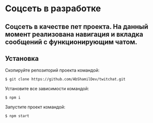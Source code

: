 # Соцсеть в разработке
## Соцсеть в качестве пет проекта. На данный момент реализована навигация и вкладка сообщений с функционирующим чатом.
## Установка
Скопируйте репозиторий проекта командой:
```sh
$ git clone https://github.com/AbShamilDev/twitchat.git
```
Установите все зависимости командой:
```sh
$ npm i 
```
Запустите проект командой:
```sh
$ npm start 
```
